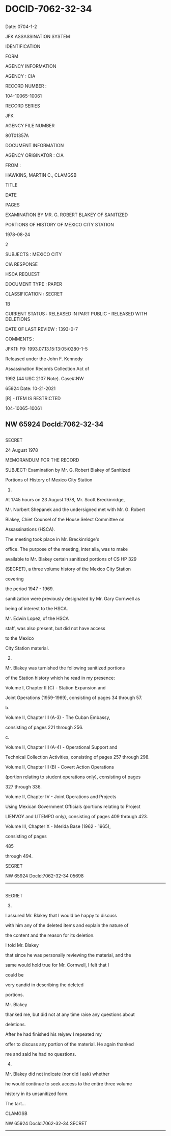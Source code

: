 # DOCID-7062-32-34

##
Date: 0704-1-2

JFK ASSASSINATION SYSTEM

IDENTIFICATION

FORM

AGENCY INFORMATION

AGENCY : CIA

RECORD NUMBER :

104-10065-10061

RECORD SERIES

JFK

AGENCY FILE NUMBER

80T01357A

DOCUMENT INFORMATION

AGENCY ORIGINATOR : CIA

FROM :

HAWKINS, MARTIN C., CLAMGSB

TITLE

DATE

PAGES

EXAMINATION BY MR. G. ROBERT BLAKEY OF SANITIZED

PORTIONS OF HISTORY OF MEXICO CITY STATION

1978-08-24

2

SUBJECTS : MEXICO CITY

CIA RESPONSE

HSCA REQUEST

DOCUMENT TYPE : PAPER

CLASSIFICATION : SECRET

1B

CURRENT STATUS : RELEASED IN PART PUBLIC - RELEASED WITH DELETIONS

DATE OF LAST REVIEW : 1393-0-7

COMMENTS :

JFK11: F9: 1993.07.13.15:13:05:0280-1-5

Released under the John F. Kennedy

Assassination Records Collection Act of

1992 (44 USC 2107 Note). Case#:NW

65924 Date: 10-21-2021

[R] - ITEM IS RESTRICTED

104-10065-10061

NW 65924 Docld:7062-32-34
---

##
SECRET

24 August 1978

MEMORANDUM FOR THE RECORD

SUBJECT: Examination by Mr. G. Robert Blakey of Sanitized

Portions of History of Mexico City Station

1.

At 1745 hours on 23 August 1978, Mr. Scott Breckinridge,

Mr. Norbert Shepanek and the undersigned met with Mr. G. Robert

Blakey, Chiet Counsel of the House Select Committee on

Assassinations (HSCA).

The meeting took place in Mr. Breckinridge's

office. The purpose of the meeting, inter alia, was to make

available to Mr. Blakey certain sanitized portions of CS HP 329

(SECRET), a three volume history of the Mexico City Station

covering

the period 1947 - 1969.

sanitization were previously designated by Mr. Gary Cornwell as

being of interest to the HSCA.

Mr. Edwin Lopez, of the HSCA

staff, was also present, but did not have access

to the Mexico

City Station material.

2.

Mr. Blakey was turnished the following sanitized portions

of the Station history which he read in my presence:

Volume I, Chapter II (C) - Station Expansion and

Joint Operations (1959-1969), consisting of pages 34 through 57.

b.

Volume II, Chapter III (A-3) - The Cuban Embassy,

consisting of pages 221 through 256.

c.

Volume II, Chapter III (A-4) - Operational Support and

Technical Collection Activities, consisting of pages 257 through 298.

Volume II, Chapter III (B) - Covert Action Operations

(portion relating to student operations only), consisting of pages

327 through 336.

Volume II, Chapter IV - Joint Operations and Projects

Using Mexican Government Officials (portions relating to Project

LIENVOY and LITEMPO only), consisting of pages 409 through 423.

Volume III, Chapter X - Merida Base (1962 - 1965),

consisting of pages

485

through 494.

SEGRET

NW 65924 Docld:7062-32-34
05698

---

##
SEGRET

3.

I assured Mr. Blakey that I would be happy to discuss

with him any of the deleted items and explain the nature of

the content and the reason for its deletion.

I told Mr. Blakey

that since he was personally reviewing the material, and the

same would hold true for Mr. Cornwell, I felt that I

could be

very candid in describing the deleted

portions.

Mr. Blakey

thanked me, but did not at any time raise any questions about

deletions.

After he had finished his reiyew I repeated my

offer to discuss any portion of the material. He again thanked

me and said he had no questions.

4.

Mr. Blakey did not indicate (nor did I ask) whether

he would continue to seek access to the entire three volume

history in its unsanitized form.

The tart...

CLAMGSB

NW 65924 Docld:7062-32-34
SECRET

---

